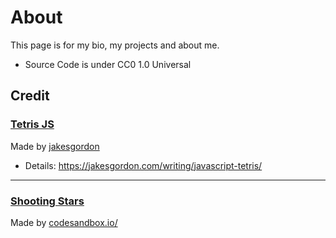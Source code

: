 # About
This page is for my bio, my projects and about me.

- Source Code is under CC0 1.0 Universal

## Credit
### <a href="https://github.com/jakesgordon/javascript-tetris" target="_blank" rel="noopener">Tetris JS</a>

Made by <a href="https://github.com/jakesgordon/javascript-tetris" target="_blank" rel="noopener">jakesgordon</a> 

- Details: https://jakesgordon.com/writing/javascript-tetris/
---
### <a href="https://codesandbox.io/p/sandbox/css-shooting-stars-animation-w96ut" target="_blank" rel="noopener">Shooting Stars</a>

Made by <a href="https://codesandbox.io/" target="_blank" rel="noopener">codesandbox.io/</a> 
